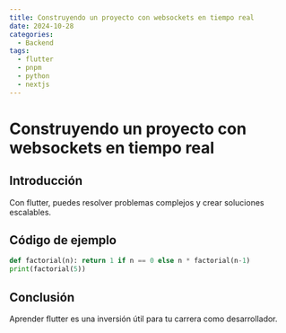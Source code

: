 ```yaml
---
title: Construyendo un proyecto con websockets en tiempo real
date: 2024-10-28
categories:
  - Backend
tags:
  - flutter
  - pnpm
  - python
  - nextjs
---
```


# Construyendo un proyecto con websockets en tiempo real

## Introducción

Con flutter, puedes resolver problemas complejos y crear soluciones escalables.

## Código de ejemplo

```python
def factorial(n): return 1 if n == 0 else n * factorial(n-1)
print(factorial(5))
```

## Conclusión

Aprender flutter es una inversión útil para tu carrera como desarrollador.